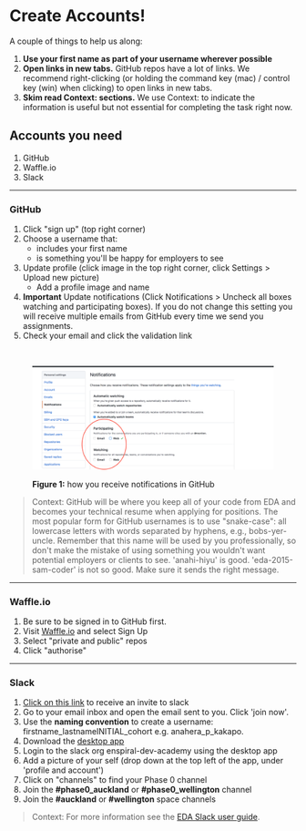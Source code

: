 # Create Accounts!

A couple of things to help us along:

1. **Use your first name as part of your username wherever possible**
2. **Open links in new tabs.** GitHub repos have a lot of links. We recommend right-clicking (or holding the command key (mac) / control key (win) when clicking) to open links in new tabs.
3. **Skim read Context: sections.** We use Context: to indicate the information is useful but not essential for completing the task right now.

## Accounts you need

1. GitHub
2. Waffle.io
3. Slack


---

### GitHub

1. Click "sign up" (top right corner)
2. Choose a username that:
    * includes your first name
    * is something you'll be happy for employers to see
3. Update profile (click image in the top right corner, click Settings > Upload new picture)
    * Add a profile image and name
4. __Important__ Update notifications (Click Notifications > Uncheck all boxes watching and participating boxes). If you do not change this setting you will receive multiple emails from GitHub every time we send you assignments. 
4. Check your email and click the validation link

<br>

<figure>
  <img src="../images/github-notification-settings.png" alt="GitHub settings"><br>
  <figcaption>
    <p><strong>Figure 1:</strong> how you receive notifications in GitHub</p>
  </figcaption>
</figure>

> Context: GitHub will be where you keep all of your code from EDA and becomes your technical resume when applying for positions. The most popular form for GitHub usernames is to use "snake-case": all lowercase letters with words separated by hyphens, e.g., bobs-yer-uncle. Remember that this name will be used by you professionally, so don't make the mistake of  using something you wouldn't want potential employers or clients to see. 'anahi-hiyu' is good. 'eda-2015-sam-coder' is not so good. Make sure it sends the right message.
---

### Waffle.io
1. Be sure to be signed in to GitHub first.  
2. Visit [Waffle.io](https://waffle.io/) and select Sign Up
3. Select "private and public" repos
3. Click "authorise"

---

### Slack
1. [Click on this link](https://edaslackinvite.herokuapp.com/) to receive an invite to slack
2. Go to your email inbox and open the email sent to you. Click 'join now'.
3. Use the **naming convention** to create a username: firstname_lastnameINITIAL_cohort e.g. anahera_p_kakapo.
4. Download the [desktop app](https://slack.com/app)
5. Login to the slack org enspiral-dev-academy using the desktop app
5. Add a picture of your self (drop down at the top left of the app, under \'profile and account\')
6. Click on "channels" to find your Phase 0 channel
7. Join the **#phase0_auckland** or **#phase0_wellington** channel
8. Join the **#auckland** or **#wellington** space channels

>Context: For more information see the [EDA Slack user guide](/tools/slack/README.md).
